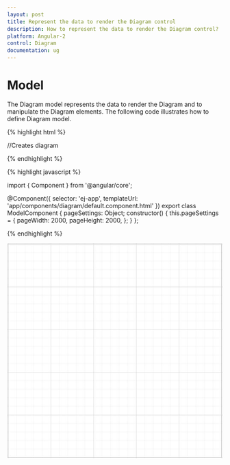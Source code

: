 ```yaml
---
layout: post
title: Represent the data to render the Diagram control
description: How to represent the data to render the Diagram control?
platform: Angular-2
control: Diagram
documentation: ug
---
```


# Model

The Diagram model represents the data to render the Diagram and to manipulate the Diagram elements. The following code illustrates how to define Diagram model.

{% highlight html %}

//Creates diagram
<div>
<ej-diagram  id="diagramCore" width="100%" height="490px" [pageSettings]="pageSettings">
</ej-diagram>
</div>

{% endhighlight %}

{% highlight javascript %}

import { Component } from '@angular/core';

@Component({
  selector: 'ej-app',
  templateUrl: 'app/components/diagram/default.component.html'
})
export class ModelComponent {
    pageSettings: Object;
    constructor() {
        this.pageSettings = {
          pageWidth: 2000,
          pageHeight: 2000,
      };
  }
};

{% endhighlight %}

![](/angular-2/Diagram/Model_images/Model_img1.png)
